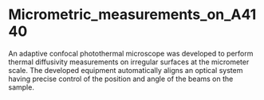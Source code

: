 # Micrometric_measurements_on_A4140
An adaptive confocal photothermal microscope was developed to perform thermal diffusivity measurements on irregular surfaces at the micrometer scale. The developed equipment automatically aligns an optical system having precise control of the position and angle of the beams on the sample. 
